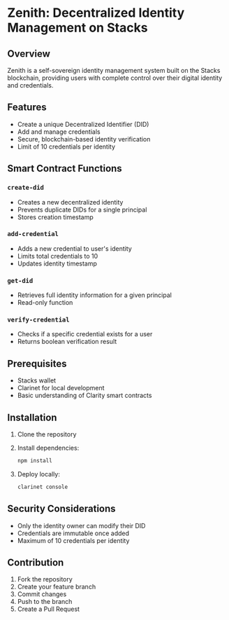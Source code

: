 # Zenith: Decentralized Identity Management on Stacks

## Overview

Zenith is a self-sovereign identity management system built on the Stacks blockchain, providing users with complete control over their digital identity and credentials.

## Features

- Create a unique Decentralized Identifier (DID)
- Add and manage credentials
- Secure, blockchain-based identity verification
- Limit of 10 credentials per identity

## Smart Contract Functions

### `create-did`
- Creates a new decentralized identity
- Prevents duplicate DIDs for a single principal
- Stores creation timestamp

### `add-credential`
- Adds a new credential to user's identity
- Limits total credentials to 10
- Updates identity timestamp

### `get-did`
- Retrieves full identity information for a given principal
- Read-only function

### `verify-credential`
- Checks if a specific credential exists for a user
- Returns boolean verification result

## Prerequisites

- Stacks wallet
- Clarinet for local development
- Basic understanding of Clarity smart contracts

## Installation

1. Clone the repository
2. Install dependencies:
   ```bash
   npm install
   ```

3. Deploy locally:
   ```bash
   clarinet console
   ```

## Security Considerations

- Only the identity owner can modify their DID
- Credentials are immutable once added
- Maximum of 10 credentials per identity

## Contribution

1. Fork the repository
2. Create your feature branch
3. Commit changes
4. Push to the branch
5. Create a Pull Request

